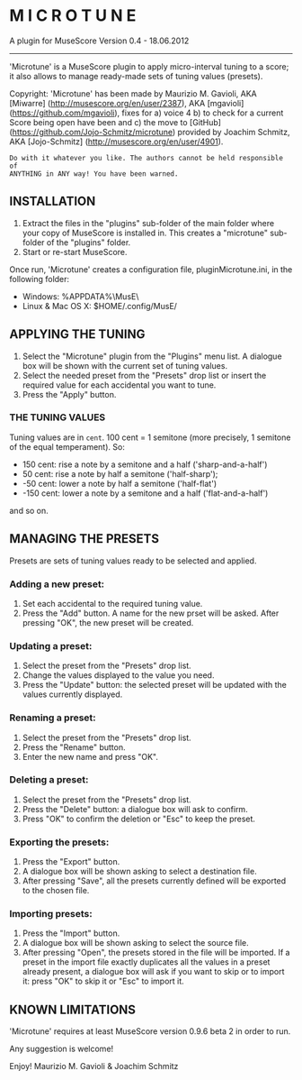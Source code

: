 M I C R O T U N E
=================

A plugin for MuseScore
Version 0.4 - 18.06.2012
  
---

'Microtune' is a MuseScore plugin to apply micro-interval tuning to a score;
it also allows to manage ready-made sets of tuning values (presets).
  
Copyright: 'Microtune' has been made by Maurizio M. Gavioli, AKA [Miwarre]
    (http://musescore.org/en/user/2387), AKA [mgavioli]
    (https://github.com/mgavioli),
    fixes for a) voice 4 b) to check for a current Score being open have
    been and c) the move to [GitHub] (https://github.com/Jojo-Schmitz/microtune)
    provided by Joachim Schmitz, AKA [Jojo-Schmitz]
    (http://musescore.org/en/user/4901).

    Do with it whatever you like. The authors cannot be held responsible of
    ANYTHING in ANY way! You have been warned.


## INSTALLATION

1.  Extract the files in the "plugins" sub-folder of the main folder where your
    copy of MuseScore is installed in. This creates a "microtune" sub-folder of
    the "plugins" folder.
2.  Start or re-start MuseScore.

Once run, 'Microtune' creates a configuration file, pluginMicrotune.ini, in the
following folder:

- Windows:		%APPDATA%\MusE\
- Linux & Mac OS X:	$HOME/.config/MusE/


## APPLYING THE TUNING

1. Select the "Microtune" plugin from the "Plugins" menu list.
    A dialogue box will be shown with the current set of tuning values.
2.  Select the needed preset from the "Presets" drop list or insert the required
    value for each accidental you want to tune.
3.  Press the "Apply" button.


### THE TUNING VALUES

Tuning values are in `cent`. 100 cent = 1 semitone (more precisely, 1 semitone
of the equal temperament). So:

*   150 cent:  rise a note by a semitone and a half ('sharp-and-a-half')
*   50 cent:  rise a note by half a semitone ('half-sharp');
*   -50 cent:  lower a note by half a semitone ('half-flat')
*   -150 cent:  lower a note by a semitone and a half ('flat-and-a-half')

and so on.


## MANAGING THE PRESETS

Presets are sets of tuning values ready to be selected and applied.

### Adding a new preset:

1.  Set each accidental to the required tuning value.
2.  Press the "Add" button. A name for the new prset will be asked. After
    pressing "OK", the new preset will be created.

### Updating a preset:

1.  Select the preset from the "Presets" drop list.
2.  Change the values displayed to the value you need.
3.  Press the "Update" button: the selected preset will be updated with the
    values currently displayed.

### Renaming a preset:

1.  Select the preset from the "Presets" drop list.
2.  Press the "Rename" button.
3.  Enter the new name and press "OK".

### Deleting a preset:

1.  Select the preset from the "Presets" drop list.
2.  Press the "Delete" button: a dialogue box will ask to confirm.
3.  Press "OK" to confirm the deletion or "Esc" to keep the preset.

### Exporting the presets:

1.  Press the "Export" button.
2.  A dialogue box will be shown asking to select a destination file.
3.  After pressing "Save", all the presets currently defined will be exported
    to the chosen file.

### Importing presets:

1.  Press the "Import" button.
2.  A dialogue box will be shown asking to select the source file.
3.  After pressing "Open", the presets stored in the file will be imported. If
    a preset in the import file exactly duplicates all the values in a preset
    already present, a dialogue box will ask if you want to skip or to import
    it: press "OK" to skip it or "Esc" to import it.


## KNOWN LIMITATIONS

'Microtune' requires at least MuseScore version 0.9.6 beta 2 in order to run.


Any suggestion is welcome!

Enjoy!
	Maurizio M. Gavioli & Joachim Schmitz
